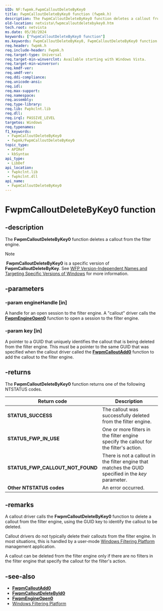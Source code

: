 ```yaml
---
UID: NF:fwpmk.FwpmCalloutDeleteByKey0
title: FwpmCalloutDeleteByKey0 function (fwpmk.h)
description: The FwpmCalloutDeleteByKey0 function deletes a callout from the filter engine.Note  FwpmCalloutDeleteByKey0 is a specific version of FwpmCalloutDeleteByKey.
old-location: netvista\fwpmcalloutdeletebykey0.htm
tech.root: netvista
ms.date: 05/30/2024
keywords: ["FwpmCalloutDeleteByKey0 function"]
ms.keywords: FwpmCalloutDeleteByKey0, FwpmCalloutDeleteByKey0 function [Network Drivers Starting with Windows Vista], fwpmk/FwpmCalloutDeleteByKey0, netvista.fwpmcalloutdeletebykey0, wfp_ref_2_funct_2_fwpm_606dbd2f-8df7-497b-8feb-ba7aedbabedb.xml
req.header: fwpmk.h
req.include-header: Fwpmk.h
req.target-type: Universal
req.target-min-winverclnt: Available starting with Windows Vista.
req.target-min-winversvr: 
req.kmdf-ver: 
req.umdf-ver: 
req.ddi-compliance: 
req.unicode-ansi: 
req.idl: 
req.max-support: 
req.namespace: 
req.assembly: 
req.type-library: 
req.lib: Fwpkclnt.lib
req.dll: 
req.irql: PASSIVE_LEVEL
targetos: Windows
req.typenames: 
f1_keywords:
 - FwpmCalloutDeleteByKey0
 - fwpmk/FwpmCalloutDeleteByKey0
topic_type:
 - APIRef
 - kbSyntax
api_type:
 - LibDef
api_location:
 - fwpkclnt.lib
 - fwpkclnt.dll
api_name:
 - FwpmCalloutDeleteByKey0
---
```


# FwpmCalloutDeleteByKey0 function

## -description

The **FwpmCalloutDeleteByKey0** function deletes a callout from the filter engine.

> [!NOTE]
>  **FwpmCalloutDeleteByKey0** is a specific version of **FwpmCalloutDeleteByKey**. See [WFP Version-Independent Names and Targeting Specific Versions of Windows](/windows/desktop/FWP/wfp-version-independent-names-and-targeting-specific-versions-of-windows) for more information.

## -parameters

### -param engineHandle [in]

A handle for an open session to the filter engine. A "callout" driver calls the **[FwpmEngineOpen0](/windows-hardware/drivers/ddi/fwpmk/nf-fwpmk-fwpmengineopen0)** function to open a session to the filter engine.

### -param key [in]

A pointer to a GUID that uniquely identifies the callout that is being deleted from the filter engine. This must be a pointer to the same GUID that was specified when the callout driver called the **[FwpmCalloutAdd0](/windows-hardware/drivers/ddi/fwpmk/nf-fwpmk-fwpmcalloutadd0)** function to add the callout to the filter engine.

## -returns

The **FwpmCalloutDeleteByKey0** function returns one of the following NTSTATUS codes.

| Return code | Description |
| --- | --- |
| **STATUS_SUCCESS** | The callout was successfully deleted from the filter engine. |
| **STATUS_FWP_IN_USE** | One or more filters in the filter engine specify the callout for the filter's action. |
| **STATUS_FWP_CALLOUT_NOT_FOUND** | There is not a callout in the filter engine that matches the GUID specified in the *key* parameter. |
| **Other NTSTATUS codes** | An error occurred. |

## -remarks

A callout driver calls the **FwpmCalloutDeleteByKey0** function to delete a callout from the filter engine, using the GUID key to identify the callout to be deleted.

Callout drivers do not typically delete their callouts from the filter engine. In most situations, this is handled by a user-mode [Windows Filtering Platform](/windows/desktop/FWP/windows-filtering-platform-start-page) management application.

A callout can be deleted from the filter engine only if there are no filters in the filter engine that specify the callout for the filter's action.

## -see-also

- **[FwpmCalloutAdd0](/windows-hardware/drivers/ddi/fwpmk/nf-fwpmk-fwpmcalloutadd0)**
- **[FwpmCalloutDeleteById0](/windows-hardware/drivers/ddi/fwpmk/nf-fwpmk-fwpmcalloutdeletebyid0)**
- **[FwpmEngineOpen0](/windows-hardware/drivers/ddi/fwpmk/nf-fwpmk-fwpmengineopen0)**
- [Windows Filtering Platform](/windows/desktop/FWP/windows-filtering-platform-start-page)
